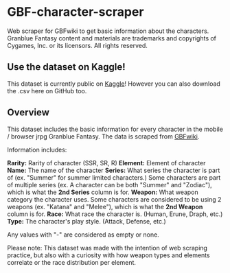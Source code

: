 # GBF-character-scraper
Web scraper for GBFwiki to get basic information about the characters. Granblue Fantasy content and materials are trademarks and copyrights of Cygames, Inc. or its licensors. All rights reserved.

## Use the dataset on Kaggle!
This dataset is currently public on [Kaggle](https://www.kaggle.com/datasets/nyaronya/gbf-character-dataset/data)! However you can also download the .csv here on GitHub too.

## Overview
This dataset includes the basic information for every character in the mobile / browser jrpg Granblue Fantasy. The data is scraped from [GBFwiki](https://gbf.wiki/Character_Tier_List/Gamewith/Ratings).

Information includes:

**Rarity:** Rarity of character (SSR, SR, R)
**Element:** Element of character
**Name:** The name of the character
**Series:** What series the character is part of (ex. "Summer" for summer limited characters.) Some characters are part of multiple series (ex. A character can be both "Summer" and "Zodiac"), which is what the **2nd Series** column is for.
**Weapon:** What weapon category the character uses. Some characters are considered to be using 2 weapons (ex. "Katana" and "Melee"), which is what the **2nd Weapon** column is for.
**Race:** What race the character is. (Human, Erune, Draph, etc.)
**Type:** The character's play style. (Attack, Defense, etc.)

Any values with "-" are considered as empty or none.

Please note: This dataset was made with the intention of web scraping practice, but also with a curiosity with how weapon types and elements correlate or the race distribution per element.
